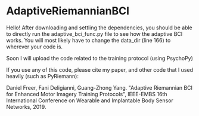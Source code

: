 # AdaptiveRiemannianBCI

Hello! After downloading and settling the dependencies, you should be able to directly run the adaptive_bci_func.py file to see how the adaptive BCI works. You will most likely have to change the data_dir (line 166) to wherever your code is.

Soon I will upload the code related to the training protocol (using PsychoPy)

If you use any of this code, please cite my paper, and other code that I used heavily (such as PyRiemann):

Daniel Freer, Fani Deligianni, Guang-Zhong Yang. "Adaptive Riemannian BCI for Enhanced Motor Imagery Training Protocols", IEEE-EMBS 16th International Conference on Wearable and Implantable Body Sensor Networks, 2019.
